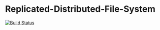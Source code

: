# Replicated-Distributed-File-System

[![Build Status](https://travis-ci.com/M7moudHussein/Replicated-Distributed-File-System.svg?token=ui1vZpqLuQ1oXxYH7t2x&branch=master)](https://travis-ci.com/M7moudHussein/Replicated-Distributed-File-System)
